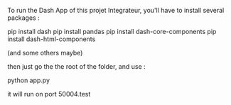 To run the Dash App of this projet Integrateur, you'll have to install several packages :

pip install dash
pip install pandas
pip install dash-core-components
pip install dash-html-components

(and some others maybe)

then just go the the root of the folder, and use : 

python app.py

it will run on port 50004.test